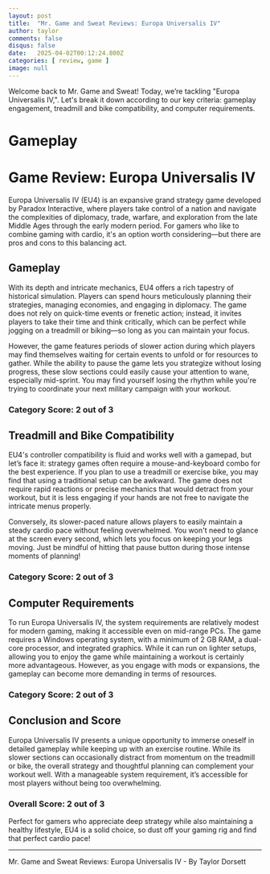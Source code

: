 ```yaml
---
layout: post
title:  "Mr. Game and Sweat Reviews: Europa Universalis IV"
author: taylor
comments: false
disqus: false
date:   2025-04-02T00:12:24.800Z
categories: [ review, game ]
image: null
---
```


Welcome back to Mr. Game and Sweat! Today, we’re tackling "Europa Universalis IV,". Let's break it down according to our key criteria: gameplay engagement, treadmill and bike compatibility, and computer requirements.

# Gameplay

# Game Review: Europa Universalis IV

Europa Universalis IV (EU4) is an expansive grand strategy game developed by Paradox Interactive, where players take control of a nation and navigate the complexities of diplomacy, trade, warfare, and exploration from the late Middle Ages through the early modern period. For gamers who like to combine gaming with cardio, it's an option worth considering—but there are pros and cons to this balancing act.

## Gameplay

With its depth and intricate mechanics, EU4 offers a rich tapestry of historical simulation. Players can spend hours meticulously planning their strategies, managing economies, and engaging in diplomacy. The game does not rely on quick-time events or frenetic action; instead, it invites players to take their time and think critically, which can be perfect while jogging on a treadmill or biking—so long as you can maintain your focus.

However, the game features periods of slower action during which players may find themselves waiting for certain events to unfold or for resources to gather. While the ability to pause the game lets you strategize without losing progress, these slow sections could easily cause your attention to wane, especially mid-sprint. You may find yourself losing the rhythm while you're trying to coordinate your next military campaign with your workout.

### Category Score: 2 out of 3

## Treadmill and Bike Compatibility

EU4's controller compatibility is fluid and works well with a gamepad, but let’s face it: strategy games often require a mouse-and-keyboard combo for the best experience. If you plan to use a treadmill or exercise bike, you may find that using a traditional setup can be awkward. The game does not require rapid reactions or precise mechanics that would detract from your workout, but it is less engaging if your hands are not free to navigate the intricate menus properly.

Conversely, its slower-paced nature allows players to easily maintain a steady cardio pace without feeling overwhelmed. You won't need to glance at the screen every second, which lets you focus on keeping your legs moving. Just be mindful of hitting that pause button during those intense moments of planning!

### Category Score: 2 out of 3

## Computer Requirements

To run Europa Universalis IV, the system requirements are relatively modest for modern gaming, making it accessible even on mid-range PCs. The game requires a Windows operating system, with a minimum of 2 GB RAM, a dual-core processor, and integrated graphics. While it can run on lighter setups, allowing you to enjoy the game while maintaining a workout is certainly more advantageous. However, as you engage with mods or expansions, the gameplay can become more demanding in terms of resources.

### Category Score: 2 out of 3

## Conclusion and Score

Europa Universalis IV presents a unique opportunity to immerse oneself in detailed gameplay while keeping up with an exercise routine. While its slower sections can occasionally distract from momentum on the treadmill or bike, the overall strategy and thoughtful planning can complement your workout well. With a manageable system requirement, it’s accessible for most players without being too overwhelming. 

### Overall Score: 2 out of 3

Perfect for gamers who appreciate deep strategy while also maintaining a healthy lifestyle, EU4 is a solid choice, so dust off your gaming rig and find that perfect cardio pace!

---

Mr. Game and Sweat Reviews: Europa Universalis IV - By Taylor Dorsett

